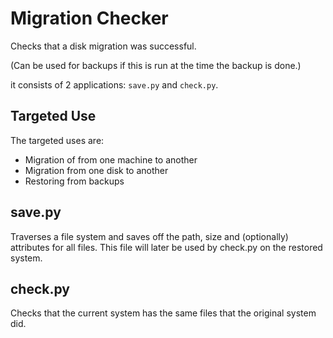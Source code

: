 
# Migration Checker #

Checks that a disk migration was successful.

(Can be used for backups if this is run at the time the backup is done.)

it consists of 2 applications: `save.py` and `check.py`.

## Targeted Use ##

The targeted uses are:

- Migration of from one machine to another
- Migration from one disk to another
- Restoring from backups



## save.py ##

Traverses a file system and saves off the path, size and (optionally)
attributes for all files.  This file will later be used by check.py
on the restored system.

## check.py ##

Checks that the current system has the same files that the original
system did.
